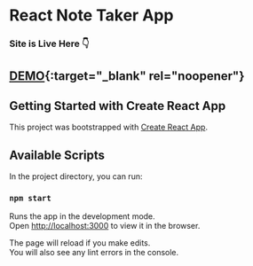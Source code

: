 # React Note Taker App

### Site is Live Here :point_down:

## [DEMO](https://amazing-licorice-088739.netlify.app/){:target="_blank" rel="noopener"}



## Getting Started with Create React App

This project was bootstrapped with [Create React App](https://github.com/facebook/create-react-app).

## Available Scripts

In the project directory, you can run:

### `npm start`

Runs the app in the development mode.\
Open [http://localhost:3000](http://localhost:3000) to view it in the browser.

The page will reload if you make edits.\
You will also see any lint errors in the console.
